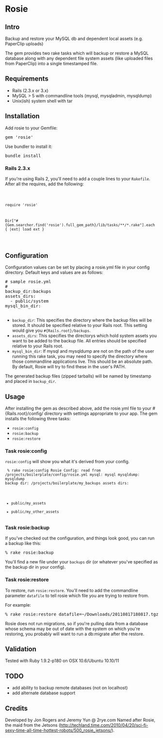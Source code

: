 # Rosie

## Intro

Backup and restore your MySQL db and dependent local assets (e.g. PaperClip uploads)

The gem provides two rake tasks which will backup or restore a MySQL database along with any dependent file system assets (like uploaded files from PaperClip) into a single timestamped file.  

## Requirements

* Rails (2.3.x or 3.x)
* MySQL > 5 with commandline tools (mysql, mysqladmin, mysqldump)
* Unix(ish) system shell with tar

## Installation

Add rosie to your Gemfile:

<pre>
gem 'rosie'
</pre>

Use bundler to install it:

<pre>
bundle install
</pre>

### Rails 2.3.x
If you're using Rails 2, you'll need to add a couple lines to your `Rakefile`.  
After all the requires, add the following:

<code><pre>

require 'rosie'

Dir["#{Gem.searcher.find('rosie').full_gem_path}/lib/tasks/**/*.rake"].each { |ext| load ext }

</pre></code>

## Configuration

Configuration values can be set by placing a rosie.yml file in your config directory.  Default keys and values are as follows:

<pre>
# sample rosie.yml
#
backup_dir:backups    
assets_dirs:
  - public/system
mysql_bin_dir: 

</pre>

* `backup_dir`: This specifies the directory where the backup files will be stored.  It should be specified relative to your Rails root.  This setting would give you `#{Rails.root}/backups`.  
* `assets_dirs`: This specifies the directorys which hold system assets you want to be added to the backup file.  All entries should be specified relative to your Rails root.
* `mysql_bin_dir`: If mysql and mysqldump are not on the path of the user running this rake task, you may need to specify the directory where those commandline applications live.  This should be an absolute path.   By default, Rosie will try to find these in the user's PATH.

The generated backup files (zipped tarballs) will be named by timestamp and placed in `backup_dir`.

## Usage

After installing the gem as described above, add the rosie.yml file to your #{Rails.root}/config/ directory with settings appropriate to your app.  The gem installs the following three tasks:

* `rosie:config`
* `rosie:backup`
* `rosie:restore`


### Task rosie:config

`rosie:config` will show you what it's derived from your config.
<code><pre>
% rake rosie:config
Rosie Config: read from /projects/boilerplate/config/rosie.yml
mysql: mysql
mysqldump: mysqldump
backup dir: /projects/boilerplate/my_backups
assets dirs: 
  - public/my_assets
  - public/my_other_assets
</pre></code>


### Task rosie:backup

If you've checked out the configuration, and things look good, you can run a backup like this:
<pre>
% rake rosie:backup
</pre>
You'll find a new file under your `backups` dir (or whatever you've specified as the backup dir in your config).

### Task rosie:restore

To restore, run `rosie:restore`.  You'll need to add the commandline parameter `datafile` to tell rosie which file you are trying to restore from.

For example:
<pre>
% rake rosie:restore datafile=~/Downloads/20110817180817.tgz
</pre>

Rosie does not run migrations, so if you're pulling data from a database whose schema may be out of date with the system on which you're restoring, you probably will want to run a db:migrate after the restore.

## Validation

Tested with Ruby 1.9.2-p180 on OSX 10.6/Ubuntu 10.10/11

## TODO
* add ability to backup remote databases (not on localhost)
* add alternate database support

## Credits
Developed by Jon Rogers and Jeremy Yun @ 2rye.com
Named after Rosie, the maid from the Jetsons (http://techland.time.com/2010/04/20/sci-fi-sexy-time-all-time-hottest-robots/500_rosie_jetsons/).  
